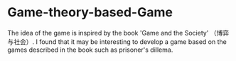 # Game-theory-based-Game
The idea of the game is inspired by the book 'Game and the Society' （博弈与社会）. I found that it may be interesting to develop a game based on the games described in the book such as prisoner's dillema.
